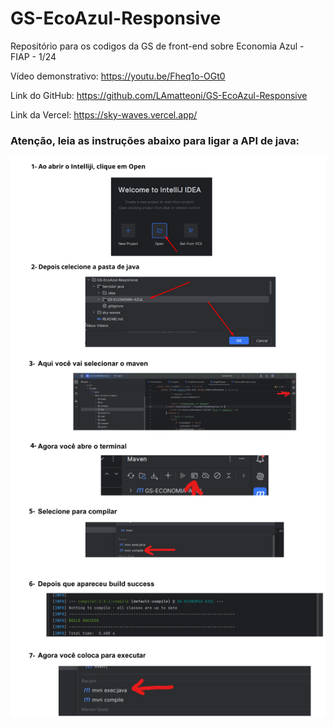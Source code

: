 # GS-EcoAzul-Responsive
Repositório para os codigos da GS de front-end sobre Economia Azul - FIAP - 1/24

Vídeo demonstrativo:
https://youtu.be/Fheq1o-OGt0

Link do GitHub:
https://github.com/LAmatteoni/GS-EcoAzul-Responsive

Link da Vercel:
https://sky-waves.vercel.app/


### Atenção, leia as instruções abaixo para ligar a API de java:
![alt](./sky-waves/public/assets/explicacao.png)